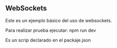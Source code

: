 ## WebSockets

Este es un ejemplo básico del uso de websockets.

Para realizar prueba ejecutar:
npm run dev 

Es un scrip declarado en el packaje.json